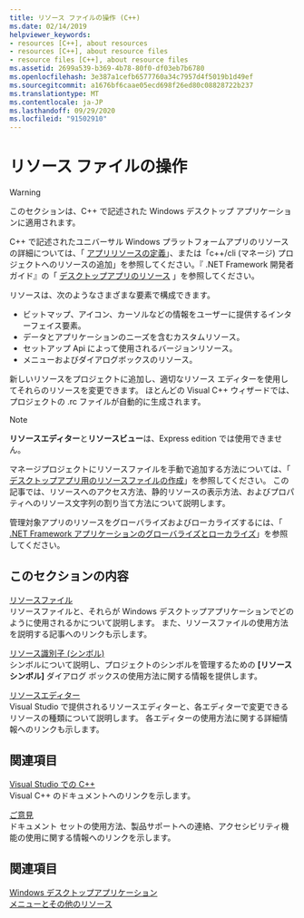```yaml
---
title: リソース ファイルの操作 (C++)
ms.date: 02/14/2019
helpviewer_keywords:
- resources [C++], about resources
- resources [C++], about resource files
- resource files [C++], about resource files
ms.assetid: 2699a539-b369-4b78-80f0-df03eb7b6780
ms.openlocfilehash: 3e387a1cefb6577760a34c7957d4f5019b1d49ef
ms.sourcegitcommit: a1676bf6caae05ecd698f26ed80c08828722b237
ms.translationtype: MT
ms.contentlocale: ja-JP
ms.lasthandoff: 09/29/2020
ms.locfileid: "91502910"
---
```

# <a name="working-with-resource-files"></a>リソース ファイルの操作

> [!WARNING]
> このセクションは、C++ で記述された Windows デスクトップ アプリケーションに適用されます。
>
> C++ で記述されたユニバーサル Windows プラットフォームアプリのリソースの詳細については、「 [アプリリソースの定義](/windows/uwp/app-resources/)」、または「c++/cli (マネージ) プロジェクトへのリソースの追加」を参照してください。『 .NET Framework 開発者ガイド』の「 [デスクトップアプリのリソース](/dotnet/framework/resources/index) 」を参照してください。

リソースは、次のようなさまざまな要素で構成できます。

- ビットマップ、アイコン、カーソルなどの情報をユーザーに提供するインターフェイス要素。
- データとアプリケーションのニーズを含むカスタムリソース。
- セットアップ Api によって使用されるバージョンリソース。
- メニューおよびダイアログボックスのリソース。

新しいリソースをプロジェクトに追加し、適切なリソース エディターを使用してそれらのリソースを変更できます。 ほとんどの Visual C++ ウィザードでは、プロジェクトの .rc ファイルが自動的に生成されます。

> [!NOTE]
> **リソースエディター**と**リソースビュー**は、Express edition では使用できません。

マネージプロジェクトにリソースファイルを手動で追加する方法については、「 [デスクトップアプリ用のリソースファイルの作成](/dotnet/framework/resources/creating-resource-files-for-desktop-apps)」を参照してください。 この記事では、リソースへのアクセス方法、静的リソースの表示方法、およびプロパティへのリソース文字列の割り当て方法について説明します。

管理対象アプリのリソースをグローバライズおよびローカライズするには、「 [.NET Framework アプリケーションのグローバライズとローカライズ](/dotnet/standard/globalization-localization/index)」を参照してください。

## <a name="in-this-section"></a>このセクションの内容

[リソースファイル](../windows/resource-files-visual-studio.md)<br/>
リソースファイルと、それらが Windows デスクトップアプリケーションでどのように使用されるかについて説明します。 また、リソースファイルの使用方法を説明する記事へのリンクも示します。

[リソース識別子 (シンボル)](../windows/symbols-resource-identifiers.md)<br/>
シンボルについて説明し、プロジェクトのシンボルを管理するための **[リソース シンボル]** ダイアログ ボックスの使用方法に関する情報を提供します。

[リソースエディター](../windows/resource-editors.md)<br/>
Visual Studio で提供されるリソースエディターと、各エディターで変更できるリソースの種類について説明します。 各エディターの使用方法に関する詳細情報へのリンクも示します。

## <a name="related-sections"></a>関連項目

[Visual Studio での C++](../overview/visual-cpp-in-visual-studio.md)<br/>
Visual C++ のドキュメントへのリンクを示します。

[ご意見](/visualstudio/ide/talk-to-us)<br/>
ドキュメント セットの使用方法、製品サポートへの連絡、アクセシビリティ機能の使用に関する情報へのリンクを示します。

## <a name="see-also"></a>関連項目

[Windows デスクトップアプリケーション](./desktop-applications-visual-cpp.md)<br/>
[メニューとその他のリソース](/windows/win32/menurc/resources)
